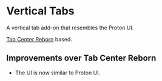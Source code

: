 # Vertical Tabs
A vertical tab add-on that resembles the Proton UI.

[Tab Center Reborn](https://framagit.org/ariasuni/tabcenter-reborn) based.

## Improvements over Tab Center Reborn
- The UI is now similar to Proton UI.
